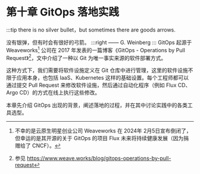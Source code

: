 # 第十章 GitOps 落地实践

:::tip <a/>
there is no silver bullet，but sometimes there are goods arrows.

没有银弹，但有时会有很好的弓箭。
:::right
—— G. Weinberg
:::
GitOps 起源于 Weaveworks[^1] 公司在 2017 年发表的一篇博客《GitOps - Operations by Pull Request》[^2]，文中介绍了一种以 Git 为唯一事实来源的软件部署方式。

这种方式下，我们需要将软件设施定义在 Git 仓库中进行管理，这里的软件设施不限于应用本身，也包括 IaaS、Kubernetes 这样的基础设置。每个工程师都可以通过提交 Pull Request 来修改软件设施，然后通过自动化程序（例如 Flux CD、Argo CD）的方式在线上执行这些修改。

本章先介绍 GitOps 出现的背景，阐述落地的过程，并在其中讨论实践中的各类工具选型。

[^1]: 不幸的是云原生明星创业公司 Weaveworks 在 2024年 2月5日宣布倒闭了，但幸运的是其开源的关于 GitOps 的项目 Flux 未来将持续健康发展（因为捐赠给了 CNCF）。
[^2]: 参见 https://www.weave.works/blog/gitops-operations-by-pull-request


